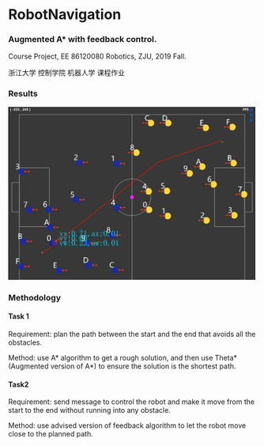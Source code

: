 # RobotNavigation

### Augmented A* with feedback control.

Course Project, EE 86120080 Robotics, ZJU, 2019 Fall.

浙江大学 控制学院 机器人学 课程作业



### Results

<img width="500" height="350" src="https://github.com/RuiFeiHe/RobotNavigation/blob/master/RobotNavigation.png"/>

### Methodology

#### Task 1

Requirement: plan the path between the start and the end that avoids all the obstacles.

Method: use A* algorithm to get a rough solution, and then use Theta* (Augmented version of A*) to ensure the solution is the shortest path.

#### Task2

Requirement:  send message to control the robot and make it move from the start to the end without running into any obstacle.

Method: use advised version of feedback algorithm to let the robot move close to the planned path.